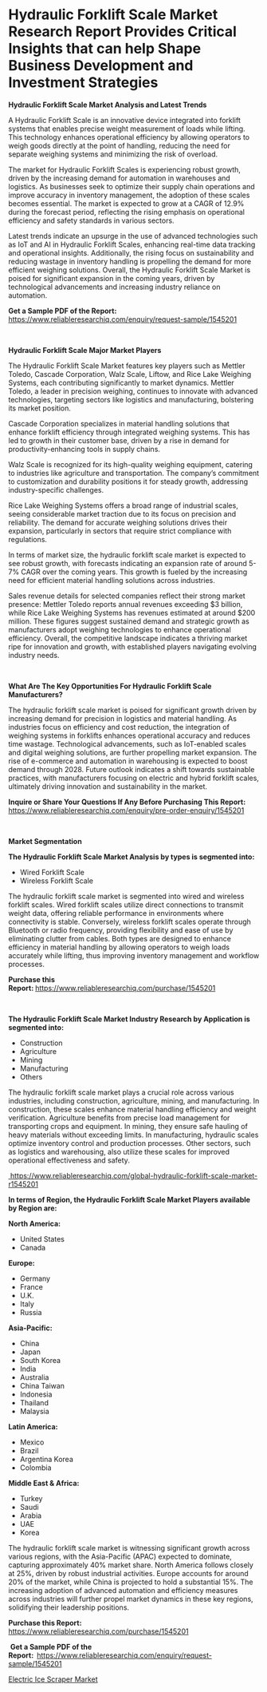 <p><h1>Hydraulic Forklift Scale Market Research Report Provides Critical Insights that can help Shape Business Development and Investment Strategies</h1></p><p><strong>Hydraulic Forklift Scale Market Analysis and Latest Trends</strong></p>
<p><p>A Hydraulic Forklift Scale is an innovative device integrated into forklift systems that enables precise weight measurement of loads while lifting. This technology enhances operational efficiency by allowing operators to weigh goods directly at the point of handling, reducing the need for separate weighing systems and minimizing the risk of overload. </p><p>The market for Hydraulic Forklift Scales is experiencing robust growth, driven by the increasing demand for automation in warehouses and logistics. As businesses seek to optimize their supply chain operations and improve accuracy in inventory management, the adoption of these scales becomes essential. The market is expected to grow at a CAGR of 12.9% during the forecast period, reflecting the rising emphasis on operational efficiency and safety standards in various sectors.</p><p>Latest trends indicate an upsurge in the use of advanced technologies such as IoT and AI in Hydraulic Forklift Scales, enhancing real-time data tracking and operational insights. Additionally, the rising focus on sustainability and reducing wastage in inventory handling is propelling the demand for more efficient weighing solutions. Overall, the Hydraulic Forklift Scale Market is poised for significant expansion in the coming years, driven by technological advancements and increasing industry reliance on automation.</p></p>
<p><strong>Get a Sample PDF of the Report:&nbsp;</strong> <a href="https://www.reliableresearchiq.com/enquiry/request-sample/1545201?utm_campaign=2447&utm_medium=2&utm_source=Github&utm_content=ia&utm_term=17022025&utm_id=hydraulic-forklift-scale">https://www.reliableresearchiq.com/enquiry/request-sample/1545201</a></p>
<p>&nbsp;</p>
<p><strong>Hydraulic Forklift Scale Major Market Players</strong></p>
<p><p>The Hydraulic Forklift Scale Market features key players such as Mettler Toledo, Cascade Corporation, Walz Scale, Liftow, and Rice Lake Weighing Systems, each contributing significantly to market dynamics. Mettler Toledo, a leader in precision weighing, continues to innovate with advanced technologies, targeting sectors like logistics and manufacturing, bolstering its market position.</p><p>Cascade Corporation specializes in material handling solutions that enhance forklift efficiency through integrated weighing systems. This has led to growth in their customer base, driven by a rise in demand for productivity-enhancing tools in supply chains.</p><p>Walz Scale is recognized for its high-quality weighing equipment, catering to industries like agriculture and transportation. The company’s commitment to customization and durability positions it for steady growth, addressing industry-specific challenges.</p><p>Rice Lake Weighing Systems offers a broad range of industrial scales, seeing considerable market traction due to its focus on precision and reliability. The demand for accurate weighing solutions drives their expansion, particularly in sectors that require strict compliance with regulations.</p><p>In terms of market size, the hydraulic forklift scale market is expected to see robust growth, with forecasts indicating an expansion rate of around 5-7% CAGR over the coming years. This growth is fueled by the increasing need for efficient material handling solutions across industries.</p><p>Sales revenue details for selected companies reflect their strong market presence: Mettler Toledo reports annual revenues exceeding $3 billion, while Rice Lake Weighing Systems has revenues estimated at around $200 million. These figures suggest sustained demand and strategic growth as manufacturers adopt weighing technologies to enhance operational efficiency. Overall, the competitive landscape indicates a thriving market ripe for innovation and growth, with established players navigating evolving industry needs.</p></p>
<p>&nbsp;</p>
<p><strong>What Are The Key Opportunities For Hydraulic Forklift Scale Manufacturers?</strong></p>
<p><p>The hydraulic forklift scale market is poised for significant growth driven by increasing demand for precision in logistics and material handling. As industries focus on efficiency and cost reduction, the integration of weighing systems in forklifts enhances operational accuracy and reduces time wastage. Technological advancements, such as IoT-enabled scales and digital weighing solutions, are further propelling market expansion. The rise of e-commerce and automation in warehousing is expected to boost demand through 2028. Future outlook indicates a shift towards sustainable practices, with manufacturers focusing on electric and hybrid forklift scales, ultimately driving innovation and sustainability in the market.</p></p>
<p><strong>Inquire or Share Your Questions If Any Before Purchasing This Report:</strong> <a href="https://www.reliableresearchiq.com/enquiry/pre-order-enquiry/1545201?utm_campaign=2447&utm_medium=2&utm_source=Github&utm_content=ia&utm_term=17022025&utm_id=hydraulic-forklift-scale">https://www.reliableresearchiq.com/enquiry/pre-order-enquiry/1545201</a></p>
<p>&nbsp;</p>
<p><strong>Market Segmentation</strong></p>
<p><strong>The Hydraulic Forklift Scale Market Analysis by types is segmented into:</strong></p>
<p><ul><li>Wired Forklift Scale</li><li>Wireless Forklift Scale</li></ul></p>
<p><p>The hydraulic forklift scale market is segmented into wired and wireless forklift scales. Wired forklift scales utilize direct connections to transmit weight data, offering reliable performance in environments where connectivity is stable. Conversely, wireless forklift scales operate through Bluetooth or radio frequency, providing flexibility and ease of use by eliminating clutter from cables. Both types are designed to enhance efficiency in material handling by allowing operators to weigh loads accurately while lifting, thus improving inventory management and workflow processes.</p></p>
<p><strong>Purchase this Report:&nbsp;</strong><a href="https://www.reliableresearchiq.com/purchase/1545201?utm_campaign=2447&utm_medium=2&utm_source=Github&utm_content=ia&utm_term=17022025&utm_id=hydraulic-forklift-scale">https://www.reliableresearchiq.com/purchase/1545201</a></p>
<p>&nbsp;</p>
<p><strong>The Hydraulic Forklift Scale Market Industry Research by Application is segmented into:</strong></p>
<p><ul><li>Construction</li><li>Agriculture</li><li>Mining</li><li>Manufacturing</li><li>Others</li></ul></p>
<p><p>The hydraulic forklift scale market plays a crucial role across various industries, including construction, agriculture, mining, and manufacturing. In construction, these scales enhance material handling efficiency and weight verification. Agriculture benefits from precise load management for transporting crops and equipment. In mining, they ensure safe hauling of heavy materials without exceeding limits. In manufacturing, hydraulic scales optimize inventory control and production processes. Other sectors, such as logistics and warehousing, also utilize these scales for improved operational effectiveness and safety.</p></p>
<p><a href="https://www.reliableresearchiq.com/global-hydraulic-forklift-scale-market-r1545201?utm_campaign=2447&utm_medium=2&utm_source=Github&utm_content=ia&utm_term=17022025&utm_id=hydraulic-forklift-scale">&nbsp;https://www.reliableresearchiq.com/global-hydraulic-forklift-scale-market-r1545201</a></p>
<p><strong>In terms of Region, the Hydraulic Forklift Scale Market Players available by Region are:</strong></p>
<p>
    <p> <strong> North America: </strong>
        <ul>
            <li>United States</li>
            <li>Canada</li>
        </ul>
        </p> 
    <p> <strong> Europe: </strong>
        <ul>
            <li>Germany</li>
            <li>France</li>
            <li>U.K.</li>
            <li>Italy</li>
            <li>Russia</li>
        </ul>
        </p> 
    <p> <strong> Asia-Pacific: </strong>
        <ul>
            <li>China</li>
            <li>Japan</li>
            <li>South Korea</li>
            <li>India</li>
            <li>Australia</li>
            <li>China Taiwan</li>
            <li>Indonesia</li>
            <li>Thailand</li>
            <li>Malaysia</li>
        </ul>
        </p> 
    <p> <strong> Latin America: </strong>
        <ul>
            <li>Mexico</li>
            <li>Brazil</li>
            <li>Argentina Korea</li>
            <li>Colombia</li>
        </ul>
        </p> 
    <p> <strong> Middle East & Africa: </strong>
        <ul>
            <li>Turkey</li>
            <li>Saudi</li>
            <li>Arabia</li>
            <li>UAE</li>
            <li>Korea</li>
        </ul>
    </p>
    </p>
<p><p>The hydraulic forklift scale market is witnessing significant growth across various regions, with the Asia-Pacific (APAC) expected to dominate, capturing approximately 40% market share. North America follows closely at 25%, driven by robust industrial activities. Europe accounts for around 20% of the market, while China is projected to hold a substantial 15%. The increasing adoption of advanced automation and efficiency measures across industries will further propel market dynamics in these key regions, solidifying their leadership positions.</p></p>
<p><strong>Purchase this Report: </strong><a href="https://www.reliableresearchiq.com/purchase/1545201?utm_campaign=2447&utm_medium=2&utm_source=Github&utm_content=ia&utm_term=17022025&utm_id=hydraulic-forklift-scale">https://www.reliableresearchiq.com/purchase/1545201</a></p>
<p>&nbsp;<strong>Get a Sample PDF of the Report:&nbsp;&nbsp;</strong><a href="https://www.reliableresearchiq.com/enquiry/request-sample/1545201?utm_campaign=2447&utm_medium=2&utm_source=Github&utm_content=ia&utm_term=17022025&utm_id=hydraulic-forklift-scale">https://www.reliableresearchiq.com/enquiry/request-sample/1545201</a></p>
<p><strong></strong></p>
<p><p><a href="https://github.com/lisaeichler20775/Market-Research-Report-List-1/blob/main/electric-ice-scraper-market.md?utm_campaign=2447&utm_medium=2&utm_source=Github&utm_content=ia&utm_term=17022025&utm_id=hydraulic-forklift-scale">Electric Ice Scraper Market</a></p></p>